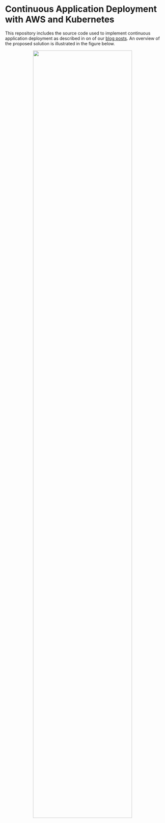 # Continuous Application Deployment with AWS and Kubernetes

This repository includes the source code used to implement continuous application deployment as described in on of our [blog posts](https://nicd.ncl.ac.uk/blog/posts/continuous-application-deployment-with-aws-and-kubernetes/).
An overview of the proposed solution is illustrated in the figure below.

<p align="center">
<img src="https://nicd.ncl.ac.uk/blog/blog/posts/continuous-application-deployment/arch-overview.svg" width="80%" /></p>
